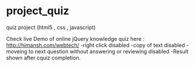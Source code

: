# project_quiz
quiz project (html5 , css , javascript)

Check live Demo of online jQuery knowledge quiz here : http://himansh.com/webtech/
-right click disabled
-copy of text disabled
-moveing to next question without answering or reviewing disabled
-Result shown after cquiz completion.
